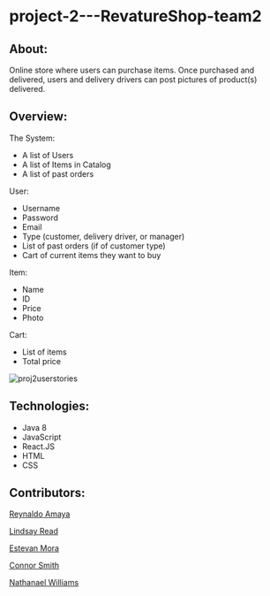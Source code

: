 # project-2---RevatureShop-team2

## About:

Online store where users can purchase items. Once purchased and delivered, users and delivery drivers can post pictures of product(s) delivered.

## Overview:

The System:
- A list of Users
- A list of Items in Catalog 
- A list of past orders

User:
- Username
- Password
- Email
- Type (customer, delivery driver, or manager)
- List of past orders (if of customer type)
- Cart of current items they want to buy

Item:
- Name
- ID
- Price
- Photo

Cart:
- List of items
- Total price


![proj2userstories](https://user-images.githubusercontent.com/65792127/112054769-97144d00-8b1b-11eb-8471-5fec0e2cffe4.png)


## Technologies:

- Java 8
- JavaScript
- React.JS
- HTML
- CSS

## Contributors:

[Reynaldo Amaya](https://github.com/ReyA105)

[Lindsay Read](https://github.com/lindsayread)

[Estevan Mora](https://github.com/poraltic)

[Connor Smith](https://github.com/smithium)

[Nathanael Williams](https://github.com/nathanael567)

